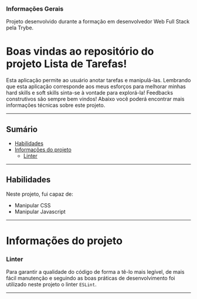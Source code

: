 ### Informações Gerais

Projeto desenvolvido durante a formação em desenvolvedor Web Full Stack pela Trybe.

# Boas vindas ao repositório do projeto Lista de Tarefas!

Esta aplicação permite ao usuário anotar tarefas e manipulá-las.
Lembrando que esta aplicação corresponde aos meus esforços para melhorar minhas hard skills e soft skills sinta-se à vontade para explorá-la! Feedbacks construtivos são sempre bem vindos!
Abaixo você poderá encontrar mais informações técnicas sobre este projeto.

---

## Sumário

- [Habilidades](#habilidades)
- [Informações do projeto](#informações-do-projeto)
  - [Linter](#linter)

---

## Habilidades

Neste projeto, fui capaz de:

* Manipular CSS
* Manipular Javascript

--- 

# Informações do projeto

### Linter

Para garantir a qualidade do código de forma a tê-lo mais legível, de mais fácil manutenção e seguindo as boas práticas de desenvolvimento foi utilizado neste projeto o linter `ESLint`.

---